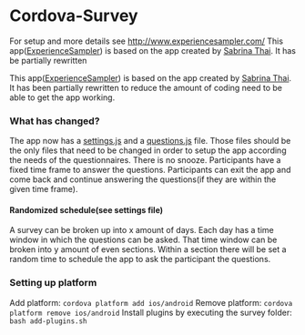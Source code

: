 # Cordova-Survey
For setup and more details see http://www.experiencesampler.com/
This app([ExperienceSampler](https://github.com/sabrinathai/ExperienceSampler)) is based on the app created by [Sabrina Thai](https://github.com/sabrinathai). It has be partially rewritten


This app([ExperienceSampler](https://github.com/sabrinathai/ExperienceSampler)) is based on the app created by [Sabrina Thai](https://github.com/sabrinathai). It has been partially rewritten to reduce the amount of coding need to be able to get the app working.

### What has changed?
The app now has a [settings.js](https://github.com/bjarniegill/Cordova-Survey/blob/master/survey/www/js/settings.js) and a [questions.js](https://github.com/bjarniegill/Cordova-Survey/blob/master/survey/www/js/questions.js) file. Those files should be the only files that need to be changed in order to setup the app according the needs of the questionnaires.
There is no snooze. Participants have a fixed time frame to answer the questions.
Participants can exit the app and come back and continue answering the questions(if they are within the given time frame).

#### Randomized schedule(see settings file)
A survey can be broken up into x amount of days.
Each day has a time window in which the questions can be asked.
That time window can be broken into y amount of even sections.
Within a section there will be set a random time to schedule the app to ask the participant the questions.

### Setting up platform
Add platform:
```cordova platform add ios/android```
Remove platform:
```cordova platform remove ios/android```
Install plugins by executing the survey folder:
```bash add-plugins.sh```
